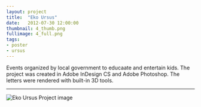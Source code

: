 ```yaml
---
layout: project
title:  "Eko Ursus"
date:   2012-07-30 12:00:00
thumbnail: 4_thumb.png
fullimage: 4_full.png
tags:
- poster
- ursus
---
```


Events organized by local government to educaate and entertain kids.
The project was
created in Adobe InDesign CS and Adobe Photoshop. The letters were
rendered with built-in 3D tools.

---

![Eko Ursus Project image](/assets/images/{{page.fullimage}})
